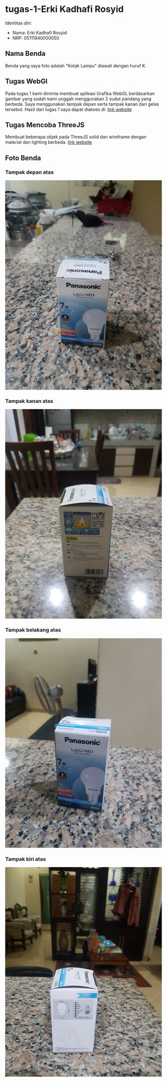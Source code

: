 # tugas-1-Erki Kadhafi Rosyid

Identitas diri:

-   Nama: Erki Kadhafi Rosyid
-   NRP: 05111940000050

## Nama Benda

Benda yang saya foto adalah "Kotak Lampu" diawali dengan huruf K.

## Tugas WebGl

Pada tugas 1 kami diminta membuat aplikasi Grafika WebGL berdasarkan gambar yang sudah kami unggah menggunakan 2 sudut pandang yang berbeda. Saya menggunakan tampak depan serta tampak kanan dari gelas tersebut. Hasil dari tugas 1 saya dapat diakses di: [link website](https://upbeat-varahamihira-89d497.netlify.app/)

## Tugas Mencoba ThreeJS

Membuat beberapa objek pada ThreeJS solid dan wireframe dengan material dan lighting berbeda. [link website](https://romantic-easley-064216.netlify.app/)

## Foto Benda

### Tampak depan atas

![Depan atas](images/depan_atas.jpg)

### Tampak kanan atas

![Kanan atas](images/kanan_atas.jpg)

### Tampak belakang atas

![Belakang atas](images/belakang_atas.jpg)

### Tampak kiri atas

![Kiri atas](images/kiri_atas.jpg)
